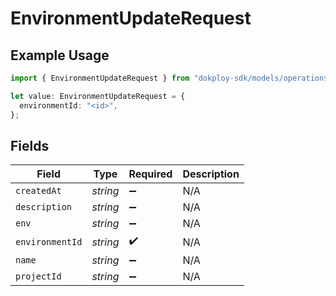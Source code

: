 # EnvironmentUpdateRequest

## Example Usage

```typescript
import { EnvironmentUpdateRequest } from "dokploy-sdk/models/operations";

let value: EnvironmentUpdateRequest = {
  environmentId: "<id>",
};
```

## Fields

| Field              | Type               | Required           | Description        |
| ------------------ | ------------------ | ------------------ | ------------------ |
| `createdAt`        | *string*           | :heavy_minus_sign: | N/A                |
| `description`      | *string*           | :heavy_minus_sign: | N/A                |
| `env`              | *string*           | :heavy_minus_sign: | N/A                |
| `environmentId`    | *string*           | :heavy_check_mark: | N/A                |
| `name`             | *string*           | :heavy_minus_sign: | N/A                |
| `projectId`        | *string*           | :heavy_minus_sign: | N/A                |
